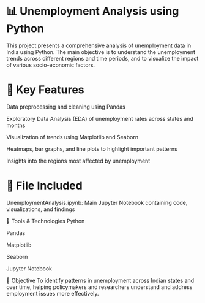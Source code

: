 # 📊 Unemployment Analysis using Python
This project presents a comprehensive analysis of unemployment data in India using Python. The main objective is to understand the unemployment trends across different regions and time periods, and to visualize the impact of various socio-economic factors.

# 🧠 Key Features
Data preprocessing and cleaning using Pandas

Exploratory Data Analysis (EDA) of unemployment rates across states and months

Visualization of trends using Matplotlib and Seaborn

Heatmaps, bar graphs, and line plots to highlight important patterns

Insights into the regions most affected by unemployment

# 📁 File Included
UnemploymentAnalysis.ipynb: Main Jupyter Notebook containing code, visualizations, and findings

📌 Tools & Technologies
Python

Pandas

Matplotlib

Seaborn

Jupyter Notebook

🎯 Objective
To identify patterns in unemployment across Indian states and over time, helping policymakers and researchers understand and address employment issues more effectively.
